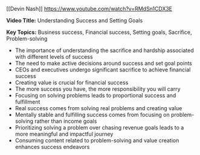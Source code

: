 [[Devin Nash]]
https://www.youtube.com/watch?v=RMdSn1CDX3E

**Video Title:** Understanding Success and Setting Goals

**Key Topics:** Business success, Financial success, Setting goals, Sacrifice, Problem-solving
- The importance of understanding the sacrifice and hardship associated with different levels of success
- The need to make active decisions around success and set goal points
- CEOs and executives undergo significant sacrifice to achieve financial success
- Creating value is crucial for financial success
- The more success you have, the more responsibility you will carry
- Focusing on solving problems leads to proportional success and fulfillment
- Real success comes from solving real problems and creating value
- Mentally stable and fulfilling success comes from focusing on problem-solving rather than income goals
- Prioritizing solving a problem over chasing revenue goals leads to a more meaningful and impactful journey
- Consuming content related to problem-solving and value creation enhances success endeavors
